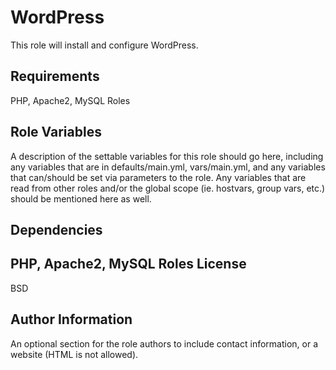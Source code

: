 WordPress
=========

This role will install and configure WordPress.

Requirements
------------
PHP, Apache2, MySQL Roles

Role Variables
--------------

A description of the settable variables for this role should go here, including any variables that are in defaults/main.yml, vars/main.yml, and any variables that can/should be set via parameters to the role. Any variables that are read from other roles and/or the global scope (ie. hostvars, group vars, etc.) should be mentioned here as well.

Dependencies
------------
PHP, Apache2, MySQL Roles
License
-------

BSD

Author Information
------------------

An optional section for the role authors to include contact information, or a website (HTML is not allowed).
